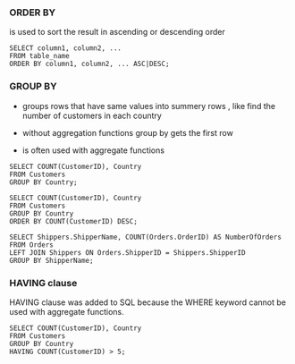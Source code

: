 
### ORDER BY 

is used to sort the result in ascending or descending order 

```
SELECT column1, column2, ...
FROM table_name
ORDER BY column1, column2, ... ASC|DESC;

```

### GROUP BY 

- groups rows  that have same values into summery rows , like find the number of customers in each country 

- without aggregation functions group by gets the first row 

- is often used with aggregate functions 

```
SELECT COUNT(CustomerID), Country
FROM Customers
GROUP BY Country;

SELECT COUNT(CustomerID), Country
FROM Customers
GROUP BY Country
ORDER BY COUNT(CustomerID) DESC;

SELECT Shippers.ShipperName, COUNT(Orders.OrderID) AS NumberOfOrders FROM Orders
LEFT JOIN Shippers ON Orders.ShipperID = Shippers.ShipperID
GROUP BY ShipperName;

```

### HAVING clause 

HAVING clause was added to SQL because the WHERE keyword cannot be used with aggregate functions.

```
SELECT COUNT(CustomerID), Country
FROM Customers
GROUP BY Country
HAVING COUNT(CustomerID) > 5;

```